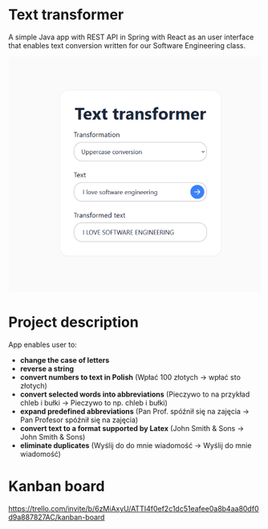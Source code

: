 # Text transformer
A simple Java app with REST API in Spring with React as an user interface that enables text conversion written for our Software Engineering class.


![Screenshot 1](./screenshots/ss1.png)

# Project description
App enables user to:
* **change the case of letters**
* **reverse a string**
* **convert numbers to text in Polish** (Wpłać 100 złotych -> wpłać sto złotych)
* **convert selected words into abbreviations** (Pieczywo to na przykład chleb i bułki -> Pieczywo to np. chleb i bułki)
* **expand predefined abbreviations** (Pan Prof. spóźnił się na zajęcia -> Pan Profesor spóźnił się na zajęcia)
* **convert text to a format supported by Latex** (John Smith & Sons -> John Smith \& Sons)
* **eliminate duplicates** (Wyślij do do mnie wiadomość -> Wyślij do mnie wiadomość)
# Kanban board
https://trello.com/invite/b/6zMiAxyU/ATTI4f0ef2c1dc51eafee0a8b4aa80df0d9a887827AC/kanban-board
